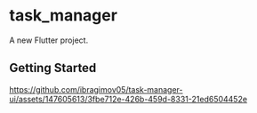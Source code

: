 # task_manager

A new Flutter project.

## Getting Started

https://github.com/ibragimov05/task-manager-ui/assets/147605613/3fbe712e-426b-459d-8331-21ed6504452e
